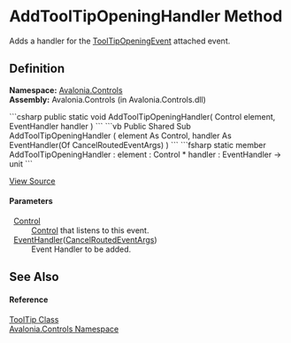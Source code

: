 # AddToolTipOpeningHandler Method


Adds a handler for the <a href="F_Avalonia_Controls_ToolTip_ToolTipOpeningEvent">ToolTipOpeningEvent</a> attached event.



## Definition
**Namespace:** <a href="N_Avalonia_Controls">Avalonia.Controls</a>  
**Assembly:** Avalonia.Controls (in Avalonia.Controls.dll)

<Tabs groupId="api-code-preview">
<TabItem value="csharp" label="C#">
```csharp
public static void AddToolTipOpeningHandler(
	Control element,
	EventHandler<CancelRoutedEventArgs> handler
)
```
</TabItem>
<TabItem value="vb" label="VB">
```vb
Public Shared Sub AddToolTipOpeningHandler ( 
	element As Control,
	handler As EventHandler(Of CancelRoutedEventArgs)
)
```
</TabItem>
<TabItem value="fsharp" label="F#">
```fsharp
static member AddToolTipOpeningHandler : 
        element : Control * 
        handler : EventHandler<CancelRoutedEventArgs> -> unit 
```
</TabItem>
</Tabs>



<a href="https://github.com/AvaloniaUI/Avalonia/tree/master/src/Avalonia.Controls/ToolTip.cs#L309" title="View the source code">View Source</a>



#### Parameters
<dl><dt>  <a href="T_Avalonia_Controls_Control">Control</a></dt><dd><a href="T_Avalonia_Controls_Control">Control</a> that listens to this event.</dd><dt>  <a href="https://learn.microsoft.com/dotnet/api/system.eventhandler-1" target="_blank" rel="noopener noreferrer">EventHandler</a>(<a href="T_Avalonia_Interactivity_CancelRoutedEventArgs">CancelRoutedEventArgs</a>)</dt><dd>Event Handler to be added.</dd></dl>

## See Also


#### Reference
<a href="T_Avalonia_Controls_ToolTip">ToolTip Class</a>  
<a href="N_Avalonia_Controls">Avalonia.Controls Namespace</a>  

